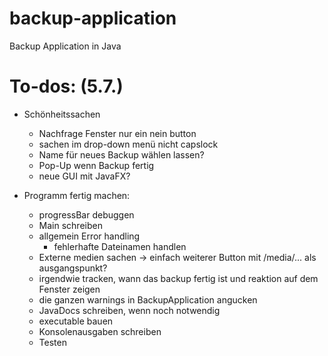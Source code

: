 # backup-application
Backup Application in Java

# To-dos: (5.7.)

- Schönheitssachen
  - Nachfrage Fenster nur ein nein button 
  - sachen im drop-down menü nicht capslock
  - Name für neues Backup wählen lassen?
  - Pop-Up wenn Backup fertig
  - neue GUI mit JavaFX?

- Programm fertig machen:
  - progressBar debuggen
  - Main schreiben
  - allgemein Error handling
    - fehlerhafte Dateinamen handlen
  - Externe medien sachen → einfach weiterer Button mit /media/... als ausgangspunkt?
  - irgendwie tracken, wann das backup fertig ist und reaktion auf dem Fenster zeigen
  - die ganzen warnings in BackupApplication angucken
  - JavaDocs schreiben, wenn noch notwendig
  - executable bauen
  - Konsolenausgaben schreiben
  - Testen